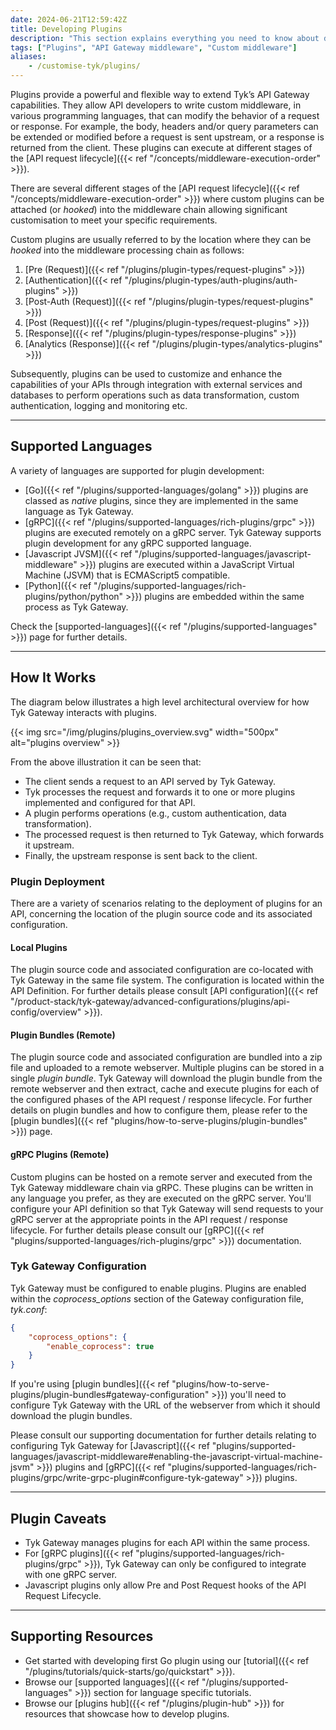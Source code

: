 ```yaml
---
date: 2024-06-21T12:59:42Z
title: Developing Plugins
description: "This section explains everything you need to know about developing your own plugins. This page gives an overview of plugins and provides links to the appropriate documentation."
tags: ["Plugins", "API Gateway middleware", "Custom middleware"]
aliases:
    - /customise-tyk/plugins/
---
```


Plugins provide a powerful and flexible way to extend Tyk’s API Gateway capabilities. They allow API developers to write custom middleware, in various programming languages, that can modify the behavior of a request or response. For example, the body, headers and/or query parameters can be extended or modified before a request is sent upstream, or a response is returned from the client.  These plugins can execute at different stages of the [API request lifecycle]({{< ref "/concepts/middleware-execution-order" >}}).

There are several different stages of the [API request lifecycle]({{< ref "/concepts/middleware-execution-order" >}}) where custom plugins can be attached (or *hooked*) into the middleware chain allowing significant customisation to meet your specific requirements.

Custom plugins are usually referred to by the location where they can be *hooked* into the middleware processing chain as follows:

1. [Pre (Request)]({{< ref "/plugins/plugin-types/request-plugins" >}})
2. [Authentication]({{< ref "/plugins/plugin-types/auth-plugins/auth-plugins" >}})
3. [Post-Auth (Request)]({{< ref "/plugins/plugin-types/request-plugins" >}})
4. [Post (Request)]({{< ref "/plugins/plugin-types/request-plugins" >}})
5. [Response]({{< ref "/plugins/plugin-types/response-plugins" >}})
6. [Analytics (Response)]({{< ref "/plugins/plugin-types/analytics-plugins" >}})

Subsequently, plugins can be used to customize and enhance the capabilities of your APIs through integration with external services and databases to perform operations such as data transformation, custom authentication, logging and monitoring etc.

--- 

## Supported Languages

A variety of languages are supported for plugin development:

- [Go]({{< ref "/plugins/supported-languages/golang" >}}) plugins are classed as *native* plugins, since they are implemented in the same language as Tyk Gateway.  
- [gRPC]({{< ref "/plugins/supported-languages/rich-plugins/grpc" >}}) plugins are executed remotely on a gRPC server. Tyk Gateway supports plugin development for any gRPC supported language.
- [Javascript JVSM]({{< ref "/plugins/supported-languages/javascript-middleware" >}}) plugins are executed within a JavaScript Virtual Machine (JSVM) that is ECMAScript5 compatible.
- [Python]({{< ref "/plugins/supported-languages/rich-plugins/python/python" >}}) plugins are embedded within the same process as Tyk Gateway.

Check the [supported-languages]({{< ref "/plugins/supported-languages" >}}) page for further details.

---

## How It Works

The diagram below illustrates a high level architectural overview for how Tyk Gateway interacts with plugins.

{{< img src="/img/plugins/plugins_overview.svg" width="500px" alt="plugins overview" >}}

From the above illustration it can be seen that:

- The client sends a request to an API served by Tyk Gateway.
- Tyk processes the request and forwards it to one or more plugins implemented and configured for that API.
- A plugin performs operations (e.g., custom authentication, data transformation).
- The processed request is then returned to Tyk Gateway, which forwards it upstream.
- Finally, the upstream response is sent back to the client.

### Plugin Deployment

There are a variety of scenarios relating to the deployment of plugins for an API, concerning the location of the plugin source code and its associated configuration.

#### Local Plugins

The plugin source code and associated configuration are co-located with Tyk Gateway in the same file system. The configuration is located within the API Definition. For further details please consult [API configuration]({{< ref "/product-stack/tyk-gateway/advanced-configurations/plugins/api-config/overview" >}}).

#### Plugin Bundles (Remote)

The plugin source code and associated configuration are bundled into a zip file and uploaded to a remote webserver. Multiple plugins can be stored in a single *plugin bundle*. Tyk Gateway will download the plugin bundle from the remote webserver and then extract, cache and execute plugins for each of the configured phases of the API request / response lifecycle. For further details on plugin bundles and how to configure them, please refer to the [plugin bundles]({{< ref "plugins/how-to-serve-plugins/plugin-bundles" >}}) page.

#### gRPC Plugins (Remote)

Custom plugins can be hosted on a remote server and executed from the Tyk Gateway middleware chain via gRPC. These plugins can be written in any language you prefer, as they are executed on the gRPC server. You'll configure your API definition so that Tyk Gateway will send requests to your gRPC server at the appropriate points in the API request / response lifecycle. For further details please consult our [gRPC]({{< ref "plugins/supported-languages/rich-plugins/grpc" >}}) documentation.

### Tyk Gateway Configuration

Tyk Gateway must be configured to enable plugins. Plugins are enabled within the *coprocess_options* section of the Gateway configuration file, *tyk.conf*:

```json
{
    "coprocess_options": {
        "enable_coprocess": true
    }
}
```

If you're using [plugin bundles]({{< ref "plugins/how-to-serve-plugins/plugin-bundles#gateway-configuration" >}}) you'll need to configure Tyk Gateway with the URL of the webserver from which it should download the plugin bundles.

Please consult our supporting documentation for further details relating to configuring Tyk Gateway for [Javascript]({{< ref "plugins/supported-languages/javascript-middleware#enabling-the-javascript-virtual-machine-jsvm" >}}) plugins and [gRPC]({{< ref "plugins/supported-languages/rich-plugins/grpc/write-grpc-plugin#configure-tyk-gateway" >}}) plugins.

---

## Plugin Caveats

- Tyk Gateway manages plugins for each API within the same process.
- For [gRPC plugins]({{< ref "plugins/supported-languages/rich-plugins/grpc" >}}), Tyk Gateway can only be configured to integrate with one gRPC server.
- Javascript plugins only allow Pre and Post Request hooks of the API Request Lifecycle.

---

## Supporting Resources

- Get started with developing first Go plugin using our [tutorial]({{< ref "/plugins/tutorials/quick-starts/go/quickstart" >}}).
- Browse our [supported languages]({{< ref "/plugins/supported-languages" >}}) section for language specific tutorials.
- Browse our [plugins hub]({{< ref "/plugins/plugin-hub" >}}) for resources that showcase how to develop plugins.

  
